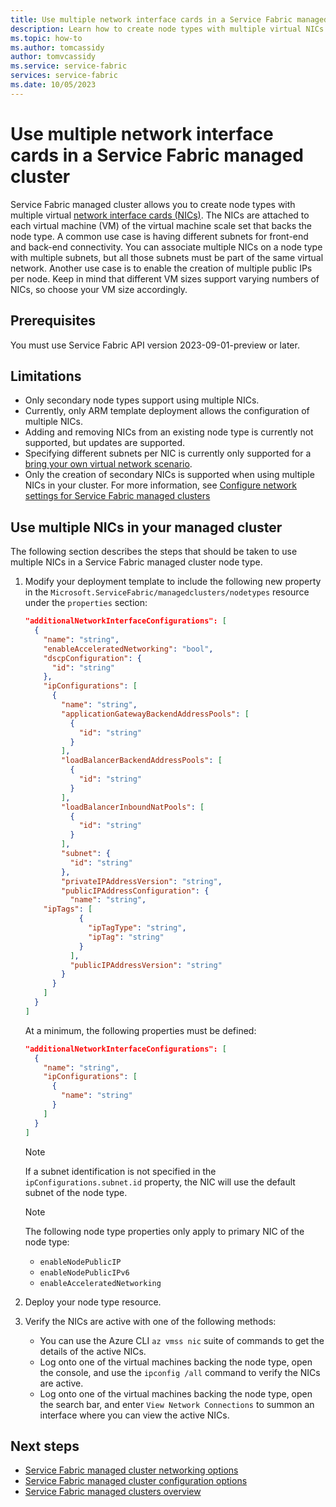 ```yaml
---
title: Use multiple network interface cards in a Service Fabric managed cluster
description: Learn how to create node types with multiple virtual NICs in Service Fabric managed clusters.
ms.topic: how-to
ms.author: tomcassidy
author: tomvcassidy
ms.service: service-fabric
services: service-fabric
ms.date: 10/05/2023
---
```


# Use multiple network interface cards in a Service Fabric managed cluster

Service Fabric managed cluster allows you to create node types with multiple virtual [network interface cards (NICs)](../virtual-network/virtual-network-network-interface.md). The NICs are attached to each virtual machine (VM) of the virtual machine scale set that backs the node type. A common use case is having different subnets for front-end and back-end connectivity. You can associate multiple NICs on a node type with multiple subnets, but all those subnets must be part of the same virtual network. Another use case is to enable the creation of multiple public IPs per node. Keep in mind that different VM sizes support varying numbers of NICs, so choose your VM size accordingly.

## Prerequisites

You must use Service Fabric API version 2023-09-01-preview or later.

## Limitations

* Only secondary node types support using multiple NICs.
* Currently, only ARM template deployment allows the configuration of multiple NICs.
* Adding and removing NICs from an existing node type is currently not supported, but updates are supported.
* Specifying different subnets per NIC is currently only supported for a [bring your own virtual network scenario](how-to-managed-cluster-networking.md#bring-your-own-virtual-network).
* Only the creation of secondary NICs is supported when using multiple NICs in your cluster.
For more information, see [Configure network settings for Service Fabric managed clusters](./how-to-managed-cluster-networking.md#bring-your-own-virtual-network)

## Use multiple NICs in your managed cluster

The following section describes the steps that should be taken to use multiple NICs in a Service Fabric managed cluster node type.

1. Modify your deployment template to include the following new property in the `Microsoft.ServiceFabric/managedclusters/nodetypes` resource under the `properties` section:

   ```json
   "additionalNetworkInterfaceConfigurations": [
     {
       "name": "string",
       "enableAcceleratedNetworking": "bool",
       "dscpConfiguration": {
         "id": "string"
       },
       "ipConfigurations": [
         {
           "name": "string",
           "applicationGatewayBackendAddressPools": [
             {
               "id": "string"
             }
           ],
           "loadBalancerBackendAddressPools": [
             {
               "id": "string"
             }
           ],
           "loadBalancerInboundNatPools": [
             {
               "id": "string"
             }
           ],
           "subnet": {
             "id": "string"
           },
           "privateIPAddressVersion": "string",
           "publicIPAddressConfiguration": {
             "name": "string",
       "ipTags": [
               {
                 "ipTagType": "string",
                 "ipTag": "string"
               }
             ],
             "publicIPAddressVersion": "string"
           }
         }
       ]
     }
   ]
   ```

   At a minimum, the following properties must be defined:

   ```json
   "additionalNetworkInterfaceConfigurations": [
     {
       "name": "string",
       "ipConfigurations": [
         {
           "name": "string"
         }  
       ]
     }
   ]
   ```

   > [!NOTE]
   > If a subnet identification is not specified in the `ipConfigurations.subnet.id` property, the NIC will use the default subnet of the node type.

   > [!NOTE]
   > The following node type properties only apply to primary NIC of the node type:
   >   * `enableNodePublicIP`
   >   * `enableNodePublicIPv6`
   >   * `enableAcceleratedNetworking`

1. Deploy your node type resource.

1. Verify the NICs are active with one of the following methods:
   * You can use the Azure CLI `az vmss nic` suite of commands to get the details of the active NICs.
   * Log onto one of the virtual machines backing the node type, open the console, and use the `ipconfig /all` command to verify the NICs are active.
   * Log onto one of the virtual machines backing the node type, open the search bar, and enter `View Network Connections` to summon an interface where you can view the active NICs.

## Next steps

* [Service Fabric managed cluster networking options](how-to-managed-cluster-networking.md)
* [Service Fabric managed cluster configuration options](how-to-managed-cluster-configuration.md)
* [Service Fabric managed clusters overview](overview-managed-cluster.md)